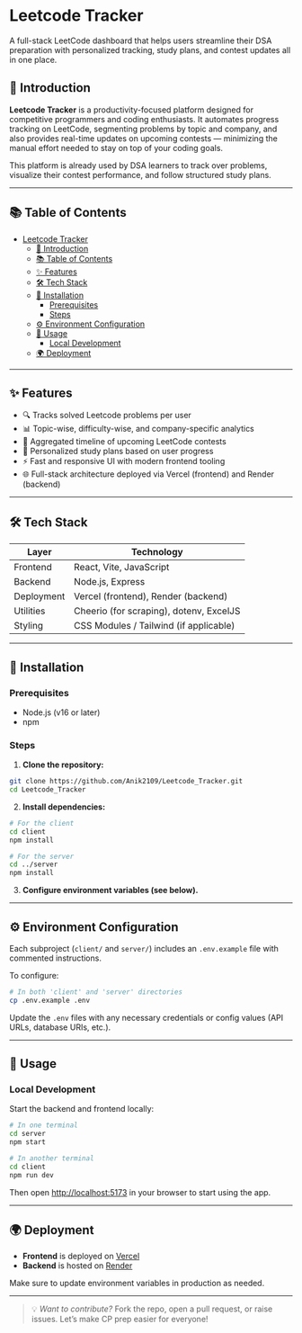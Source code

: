 # Leetcode Tracker

A full-stack LeetCode dashboard that helps users streamline their DSA preparation with personalized tracking, study plans, and contest updates all in one place.

## 🚀 Introduction

**Leetcode Tracker** is a productivity-focused platform designed for competitive programmers and coding enthusiasts. It automates progress tracking on LeetCode, segmenting problems by topic and company, and also provides real-time updates on upcoming contests — minimizing the manual effort needed to stay on top of your coding goals.

This platform is already used by DSA learners to track over problems, visualize their contest performance, and follow structured study plans.

---

## 📚 Table of Contents

- [Leetcode Tracker](#leetcode-tracker)
  - [🚀 Introduction](#-introduction)
  - [📚 Table of Contents](#-table-of-contents)
  - [✨ Features](#-features)
  - [🛠️ Tech Stack](#️-tech-stack)
  - [🧩 Installation](#-installation)
    - [Prerequisites](#prerequisites)
    - [Steps](#steps)
  - [⚙️ Environment Configuration](#️-environment-configuration)
  - [🧪 Usage](#-usage)
    - [Local Development](#local-development)
  - [🌍 Deployment](#-deployment)

---

## ✨ Features

- 🔍 Tracks solved Leetcode problems per user
- 📊 Topic-wise, difficulty-wise, and company-specific analytics
- 📅 Aggregated timeline of upcoming LeetCode contests
- 🧠 Personalized study plans based on user progress
- ⚡ Fast and responsive UI with modern frontend tooling
- 🌐 Full-stack architecture deployed via Vercel (frontend) and Render (backend)

---

## 🛠️ Tech Stack

| Layer       | Technology              |
|------------|--------------------------|
| Frontend   | React, Vite, JavaScript  |
| Backend    | Node.js, Express         |
| Deployment | Vercel (frontend), Render (backend) |
| Utilities  | Cheerio (for scraping), dotenv, ExcelJS |
| Styling    | CSS Modules / Tailwind (if applicable) |

---

## 🧩 Installation

### Prerequisites

- Node.js (v16 or later)
- npm

### Steps

1. **Clone the repository:**

```bash
git clone https://github.com/Anik2109/Leetcode_Tracker.git
cd Leetcode_Tracker
```

2. **Install dependencies:**

```bash
# For the client
cd client
npm install

# For the server
cd ../server
npm install
```

3. **Configure environment variables (see below).**

---

## ⚙️ Environment Configuration

Each subproject (`client/` and `server/`) includes an `.env.example` file with commented instructions.

To configure:

```bash
# In both 'client' and 'server' directories
cp .env.example .env
```

Update the `.env` files with any necessary credentials or config values (API URLs, database URIs, etc.).

---

## 🧪 Usage

### Local Development

Start the backend and frontend locally:

```bash
# In one terminal
cd server
npm start

# In another terminal
cd client
npm run dev
```

Then open [http://localhost:5173](http://localhost:5173) in your browser to start using the app.

---

## 🌍 Deployment

- **Frontend** is deployed on [Vercel](https://vercel.com/)
- **Backend** is hosted on [Render](https://render.com/)

Make sure to update environment variables in production as needed.

---

> 💡 _Want to contribute?_ Fork the repo, open a pull request, or raise issues. Let’s make CP prep easier for everyone!
